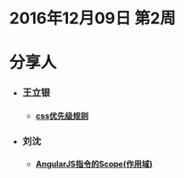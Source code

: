 # 2016年12月09日  第2周

# 分享人

- ### 王立银    
  - #### [css优先级规则](css优先级规则.md)
- ### 刘沈
  - #### [AngularJS指令的Scope(作用域)](scope-old.md)
